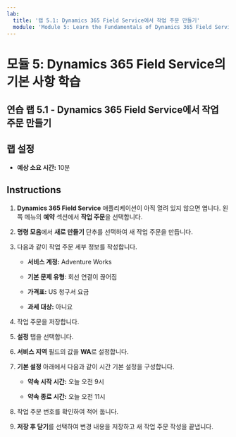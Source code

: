 ```yaml
---
lab:
  title: '랩 5.1: Dynamics 365 Field Service에서 작업 주문 만들기'
  module: 'Module 5: Learn the Fundamentals of Dynamics 365 Field Service'
---
```


<a name="module-5-learn-the-fundamentals-of-dynamics-365-field-service"></a>모듈 5: Dynamics 365 Field Service의 기본 사항 학습
========================

## <a name="practice-lab-51---creating-work-orders-in-dynamics-365-field-service"></a>연습 랩 5.1 - Dynamics 365 Field Service에서 작업 주문 만들기

## <a name="lab-setup"></a>랩 설정

  - **예상 소요 시간:** 10분

## <a name="instructions"></a>Instructions

1. **Dynamics 365 Field Service** 애플리케이션이 아직 열려 있지 않으면 엽니다. 왼쪽 메뉴의 **예약** 섹션에서 **작업 주문**을 선택합니다.

2. **명령 모음**에서 **새로 만들기** 단추를 선택하여 새 작업 주문을 만듭니다.

3. 다음과 같이 작업 주문 세부 정보를 작성합니다.

    - **서비스 계정:** Adventure Works

    - **기본 문제 유형**: 회선 연결이 끊어짐

    - **가격표:** US 청구서 요금

    - **과세 대상:** 아니요

4. 작업 주문을 저장합니다.

4. **설정** 탭을 선택합니다.

5. **서비스 지역** 필드의 값을 **WA**로 설정합니다. 

6. **기본 설정** 아래에서 다음과 같이 시간 기본 설정을 구성합니다.

    - **약속 시작 시간:** 오늘 오전 9시

    - **약속 종료 시간:** 오늘 오전 11시

7. 작업 주문 번호를 확인하여 적어 둡니다. 

8. **저장 후 닫기**를 선택하여 변경 내용을 저장하고 새 작업 주문 작성을 끝냅니다.
